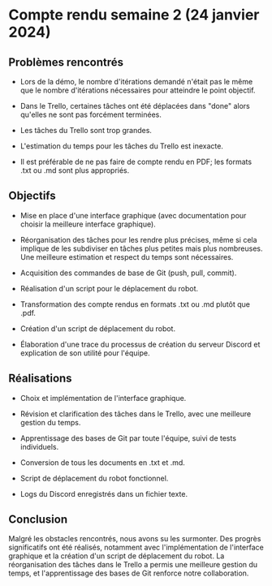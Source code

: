 # Compte rendu semaine 2 (24 janvier 2024)

## Problèmes rencontrés

- Lors de la démo, le nombre d'itérations demandé n'était pas le même que le nombre d'itérations nécessaires pour atteindre le point objectif.

- Dans le Trello, certaines tâches ont été déplacées dans "done" alors qu'elles ne sont pas forcément terminées.

- Les tâches du Trello sont trop grandes.

- L'estimation du temps pour les tâches du Trello est inexacte.

- Il est préférable de ne pas faire de compte rendu en PDF; les formats .txt ou .md sont plus appropriés.

## Objectifs

- Mise en place d'une interface graphique (avec documentation pour choisir la meilleure interface graphique).

- Réorganisation des tâches pour les rendre plus précises, même si cela implique de les subdiviser en tâches plus petites mais plus nombreuses. Une meilleure estimation et respect du temps sont nécessaires.

- Acquisition des commandes de base de Git (push, pull, commit).

- Réalisation d'un script pour le déplacement du robot.

- Transformation des compte rendus en formats .txt ou .md plutôt que .pdf.

- Création d'un script de déplacement du robot.

- Élaboration d'une trace du processus de création du serveur Discord et explication de son utilité pour l'équipe.

## Réalisations

- Choix et implémentation de l'interface graphique.

- Révision et clarification des tâches dans le Trello, avec une meilleure gestion du temps.

- Apprentissage des bases de Git par toute l'équipe, suivi de tests individuels.

- Conversion de tous les documents en .txt et .md.

- Script de déplacement du robot fonctionnel.

- Logs du Discord enregistrés dans un fichier texte.

## Conclusion

Malgré les obstacles rencontrés, nous avons su les surmonter. Des progrès significatifs ont été réalisés, notamment avec l'implémentation de l'interface graphique et la création d'un script de déplacement du robot. La réorganisation des tâches dans le Trello a permis une meilleure gestion du temps, et l'apprentissage des bases de Git renforce notre collaboration.